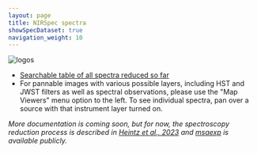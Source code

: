 ```yaml
---
layout: page
title: NIRSpec spectra
showSpecDataset: true
navigation_weight: 10
---
```


<span class="image fit"> <img src="{{site.baseurl}}/images/spec_example.png" alt="logos"> </span>

<ul>
    <li><a href="https://s3.amazonaws.com/msaexp-nirspec/extractions/nirspec_graded.html">Searchable table of all spectra reduced so far</a></li>
    <li>For pannable images with various possible layers, including HST and JWST filters as well as spectral observations, please use the "Map Viewers" menu option to the left. To see individual spectra, pan over a source with that instrument layer turned on.</li>
    
</ul>

<em>More documentation is coming soon, but for now, the spectroscopy reduction process is described in <a href="https://ui.adsabs.harvard.edu/abs/2023arXiv230600647H/abstract">Heintz et al., 2023</a> and <a href="https://github.com/gbrammer/msaexp">msaexp</a> is available publicly.</em>